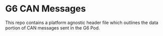 # G6 CAN Messages
This repo contains a platform agnostic header file which outlines the data portion of CAN messages sent in the G6 Pod.
